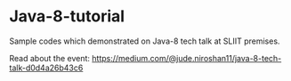 # Java-8-tutorial

Sample codes which demonstrated on Java-8 tech talk at SLIIT premises.

Read about the event: 
https://medium.com/@jude.niroshan11/java-8-tech-talk-d0d4a26b43c6
